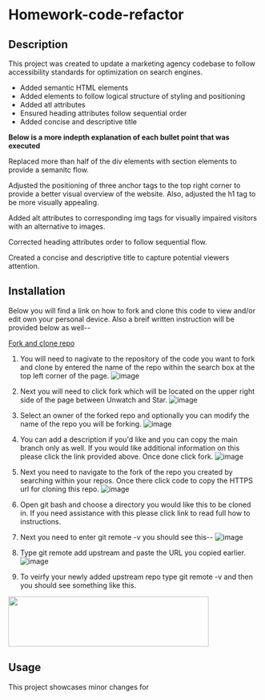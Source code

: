 # Homework-code-refactor

## Description

This project was created to update a marketing agency codebase to follow accessibility standards for optimization on search engines. 

* Added semantic HTML elements
* Added elements to follow logical structure of styling and positioning
* Added atl attributes 
* Ensured heading attributes follow sequential order
* Added concise and descriptive title

**Below is a more indepth explanation of each bullet point that was executed**

  Replaced more than half of the div elements with section elements to provide a semanitc flow. 

  Adjusted the positioning of three anchor tags to the top right corner to provide a better visual overview of the website. Also, adjusted the h1 tag to be more visually appealing. 

  Added alt attributes to corresponding img tags for visually impaired visitors with an alternative to images.
 
  Corrected heading attributes order to follow sequential flow.

  Created a concise and descriptive title to capture potential viewers attention. 

## Installation

Below you will find a link on how to fork and clone this code to view and/or edit own your personal device. Also a breif written instruction will be provided below as well--

[Fork and clone repo](https://docs.github.com/en/get-started/quickstart/fork-a-repo?tool=webui)

1. You will need to nagivate to the repository of the code you want to fork and clone by entered the name of the repo within the search box at the top left corner of the page. 
![image](https://user-images.githubusercontent.com/127566404/226214687-1fedd6f0-e981-429b-891b-5a0540058d40.png)

2. Next you will need to click fork which will be located on the upper right side of the page between Unwatch and Star.
![image](https://user-images.githubusercontent.com/127566404/226214787-33b23083-f6f0-4bdd-bd94-3fd92de8179a.png)

3. Select an owner of the forked repo and optionally you can modify the name of the repo you will be forking. 
![image](https://user-images.githubusercontent.com/127566404/226215042-87655395-738a-4597-82ae-de354f78f37e.png)

4. You can add a description if you'd like and you can copy the main branch only as well. If you would like additional information on this please click the link provided above. Once done click fork.
![image](https://user-images.githubusercontent.com/127566404/226215237-f75d52ae-8371-40e2-84f3-97619df88fdb.png)

5. Next you need to navigate to the fork of the repo you created by searching within your repos. Once there click code to copy the HTTPS url for cloning this repo. 
![image](https://user-images.githubusercontent.com/127566404/226215370-3798d56c-0003-4999-aa4f-3491a3558616.png)

6. Open git bash and choose a directory you would like this to be cloned in. If you need assistance with this please click link to read full how to instructions. 

7. Next you need to enter git remote -v you should see this--
![image](https://user-images.githubusercontent.com/127566404/226215820-d6154f98-e88c-4eb1-98df-b522517c2117.png)

8. Type git remote add upstream and paste the URL you copied earlier.
![image](https://user-images.githubusercontent.com/127566404/226215895-31aecb3d-4123-447a-a198-2ad52bb39e7f.png)

9. To veirfy your newly added upstream repo type git remote -v and then you should see something like this. 
<img src="https://user-images.githubusercontent.com/127566404/226215963-c9f18ba3-53b9-4cf4-b3a0-a0475b174f36.png" width="400" height="100">
 
## Usage

This project showcases minor changes for 



